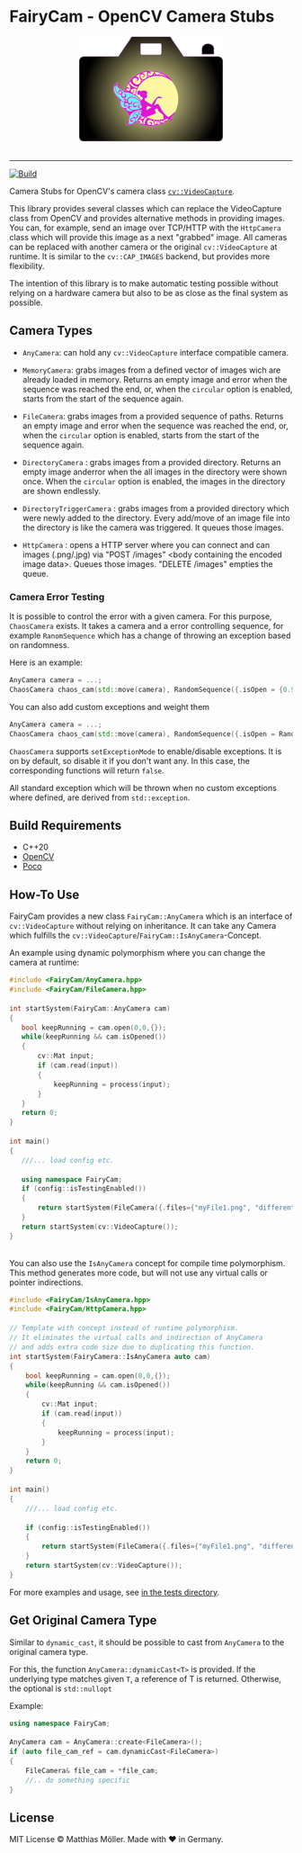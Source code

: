 # FairyCam - OpenCV Camera Stubs

<div align="center">
  <img src="./assets/logo_256.png">
</div>
<br>

-----------------------

[![Build](https://github.com/TinyTinni/FairyCam/actions/workflows/build.yml/badge.svg)](https://github.com/TinyTinni/FairyCam/actions/workflows/build.yml)  

Camera Stubs for OpenCV's camera class [`cv::VideoCapture`](https://docs.opencv.org/4.9.0/d8/dfe/classcv_1_1VideoCapture.html).

This library provides several classes which can replace the VideoCapture class from OpenCV and provides alternative methods in providing images. You can, for example, send an image over TCP/HTTP with the `HttpCamera` class which will provide this image as a next "grabbed" image. All cameras can be replaced with another camera or the original `cv::VideoCapture` at runtime. It is similar to the `cv::CAP_IMAGES` backend, but provides more flexibility.

The intention of this library is to make automatic testing possible without relying on a hardware camera but also to be as close as the final system as possible.

## Camera Types

- `AnyCamera`: can hold any `cv::VideoCapture` interface compatible camera.

- `MemoryCamera`: grabs images from a defined vector of images wich are already loaded in memory. Returns an empty image and error when the sequence was reached the end, or, when the `circular` option is enabled, starts from the start of the sequence again.

- `FileCamera`: grabs images from a provided sequence of paths. Returns an empty image and error when the sequence was reached the end, or, when the `circular` option is enabled, starts from the start of the sequence again.

- `DirectoryCamera` : grabs images from a provided directory. Returns an empty image anderror when the all images in the directory were shown once. When the `circular` option is enabled, the images in the directory are shown endlessly.

- `DirectoryTriggerCamera` : grabs images from a provided directory which were newly added to the directory. Every add/move of an image file into the directory is like the camera was triggered. It queues those images.

- `HttpCamera` : opens a HTTP server where you can connect and can images (.png/.jpg) via "POST /images" \<body containing the encoded image data\>. Queues those images. "DELETE /images" empties the queue.

### Camera Error Testing

It is possible to control the error with a given camera. For this purpose, `ChaosCamera` exists. It takes a camera and a error controlling sequence, for example `RanomSequence` which has a change of throwing an exception based on randomness.

Here is an example:
```cpp
AnyCamera camera = ...;
ChaosCamera chaos_cam(std::move(camera), RandomSequence({.isOpen = {0.95}})); // isOpen will fail 95% of the time. It will throw the exception "NotOpenException".
```

You can also add custom exceptions and weight them
```cpp
AnyCamera camera = ...;
ChaosCamera chaos_cam(std::move(camera), RandomSequence({.isOpen = RandomSequence::Fail(0.5).with<MyException>(5).with<MySecondException>(0.5) })); // "isOpen will fail 50% of the time, The ratio of MyException:MySecondException will be 10:1"
```

`ChaosCamera` supports `setExceptionMode` to enable/disable exceptions. It is on by default, so disable it if you don't want any. In this case, the corresponding functions will return `false`.

All standard exception which will be thrown when no custom exceptions where defined, are derived from `std::exception`.

## Build Requirements

- C++20
- [OpenCV](https://opencv.org/)
- [Poco](https://pocoproject.org/)

## How-To Use

FairyCam provides a new class `FairyCam::AnyCamera` which is an interface of `cv::VideoCapture` without relying on inheritance. It
 can take any Camera which fulfills the `cv::VideoCapture`/`FairyCam::IsAnyCamera`-Concept.

An example using dynamic polymorphism where you can change the camera at runtime:
 ```cpp
#include <FairyCam/AnyCamera.hpp>
#include <FairyCam/FileCamera.hpp>

int startSystem(FairyCam::AnyCamera cam)
{
    bool keepRunning = cam.open(0,0,{});
    while(keepRunning && cam.isOpened())
    {
        cv::Mat input;
        if (cam.read(input))
        {
            keepRunning = process(input);
        }
    }
    return 0;
}

int main()
{
    ///... load config etc.
    
    using namespace FairyCam;
    if (config::isTestingEnabled())
    {
        return startSystem(FileCamera({.files={"myFile1.png", "differentFile.jpg"}));
    }
    return startSystem(cv::VideoCapture());
}



 ```

 You can also use the `IsAnyCamera` concept for compile time polymorphism. This method generates more code, but will not use any virtual calls or pointer indirections.

```cpp
#include <FairyCam/IsAnyCamera.hpp>
#include <FairyCam/HttpCamera.hpp>

// Template with concept instead of runtime polymorphism.
// It eliminates the virtual calls and indirection of AnyCamera
// and adds extra code size due to duplicating this function.
int startSystem(FairyCamera::IsAnyCamera auto cam)
{
    bool keepRunning = cam.open(0,0,{});
    while(keepRunning && cam.isOpened())
    {
        cv::Mat input;
        if (cam.read(input))
        {
            keepRunning = process(input);
        }
    }
    return 0;
}

int main()
{
    ///... load config etc.
    
    if (config::isTestingEnabled())
    {
        return startSystem(FileCamera({.files={"myFile1.png", "differentFile.jpg"}));
    }
    return startSystem(cv::VideoCapture());
}

```


 For more examples and usage, see [in the tests directory](./tests).


## Get Original Camera Type

Similar to `dynamic_cast`, it should be possible to cast from `AnyCamera` to the original camera type.

For this, the function `AnyCamera::dynamicCast<T>` is provided. If the underlying type matches given `T`, a reference of T is returned. Otherwise, the optional is `std::nullopt`

Example: 
```cpp
using namespace FairyCam;

AnyCamera cam = AnyCamera::create<FileCamera>();
if (auto file_cam_ref = cam.dynamicCast<FileCamera>)
{
    FileCamera& file_cam = *file_cam;
    //.. do something specific
}
```

## License

MIT License © Matthias Möller. Made with ♥ in Germany.
